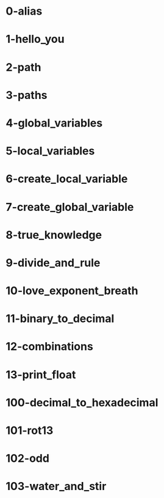 # 0-alias
# 1-hello_you
# 2-path
# 3-paths
# 4-global_variables
# 5-local_variables
# 6-create_local_variable
# 7-create_global_variable
# 8-true_knowledge
# 9-divide_and_rule
# 10-love_exponent_breath
# 11-binary_to_decimal
# 12-combinations
# 13-print_float
# 100-decimal_to_hexadecimal
# 101-rot13
# 102-odd
# 103-water_and_stir
